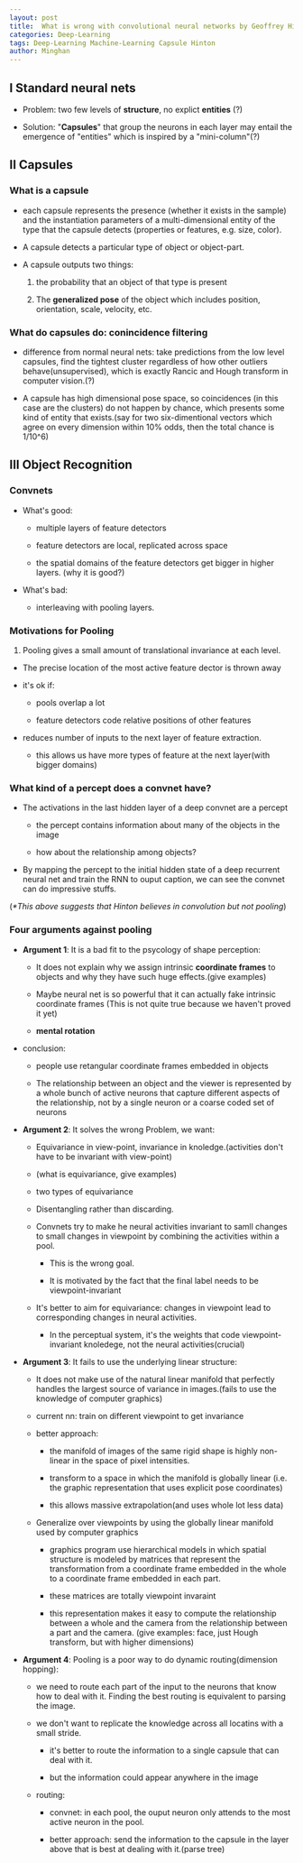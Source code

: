 ```yaml
---
layout: post
title:  What is wrong with convolutional neural networks by Geoffrey Hinton
categories: Deep-Learning
tags: Deep-Learning Machine-Learning Capsule Hinton
author: Minghan
---
```


## I Standard neural nets

- Problem: two few levels of **structure**, no explict **entities** (?)

- Solution: "**Capsules**" that group the neurons in each layer may entail the emergence of "entities" which is inspired by a "mini-column"(?)

## II Capsules

### What is a capsule

- each capsule represents the presence (whether it exists in the sample) and the instantiation parameters of a multi-dimensional entity of the type that the capsule detects (properties or features, e.g. size, color).


- A capsule detects a particular type of object or object-part.

- A capsule outputs two things:
  1. the probability that an object of that type is present

  2. The **generalized pose** of the object which includes position, orientation, scale, velocity, etc.

### What do capsules do: conincidence filtering

- difference from normal neural nets: take predictions from the low level capsules, find the tightest cluster regardless of how other outliers behave(unsupervised), which is exactly Rancic and Hough transform in computer vision.(?)

- A capsule has high dimensional pose space, so coincidences (in this case are the clusters) do not happen by chance, which presents some kind of entity that exists.(say for two six-dimentional vectors which agree on every dimension within 10% odds, then the total chance is 1/10^6)

## III Object Recognition

### Convnets

- What's good:

  - multiple layers of feature detectors

  - feature detectors are local, replicated across space

  - the spatial domains of the feature detectors get bigger in higher layers. (why it is good?)

- What's bad:

  -  interleaving with pooling layers.

### Motivations for Pooling

1. Pooling gives a small amount of translational invariance at each level.
  - The precise location of the most active feature dector is thrown away

  - it's ok if:
    - pools overlap a lot

    - feature detectors code relative positions of other features

- reduces number of inputs to the next layer of feature extraction.

  - this allows us have more types of feature at the next layer(with bigger domains)

### What kind of a percept does a convnet have?

- The activations in the last hidden layer of a deep convnet are a percept

  - the percept contains information about many of the objects in the image

  - how about the relationship among objects?

- By mapping the percept to the initial hidden state of a deep recurrent neural net and train the RNN to ouput caption, we can see the convnet can do impressive stuffs.

(_*This above suggests that Hinton believes in convolution but not pooling_)

### Four arguments against pooling

- **Argument 1**: It is a bad fit to the psycology of shape perception:

  - It does not explain why we assign intrinsic **coordinate frames** to objects and why they have such huge effects.(give examples)

  - Maybe neural net is so powerful that it can actually fake intrinsic coordinate frames (This is not quite true because we haven't proved it yet)

  - **mental rotation**

- conclusion:

  - people use retangular coordinate frames embedded in objects

  - The relationship between an object and the viewer is represented by a whole bunch of active neurons that capture different aspects of the relationship, not by a single neuron or a coarse coded set of neurons

- **Argument 2**: It solves the wrong Problem, we want:
  -  Equivariance in view-point, invariance in knoledge.(activities don't have to be invariant with view-point)

    - (what is equivariance, give examples)
    - two types of equivariance

  - Disentangling rather than discarding.

  - Convnets try to make he neural activities invariant to samll changes to small changes in viewpoint by combining the activities within a pool.

    - This is the wrong goal.

    - It is motivated by the fact that the final label needs to be viewpoint-invariant

  - It's better to aim for equivariance: changes in viewpoint lead to corresponding changes in neural activities.

      - In the perceptual system, it's the weights that code viewpoint-invariant knoledege, not the neural activities(crucial)



- **Argument 3**: It fails to use the underlying linear structure:
  - It does not make use of the natural linear manifold that perfectly handles the largest source of variance in images.(fails to use the knowledge of computer graphics)

  - current nn: train on different viewpoint to get invariance

  - better approach:

    - the manifold of images of the same rigid shape is highly non-linear in the space of pixel intensities.

    - transform to a space in which the manifold is globally linear (i.e. the graphic representation that uses explicit pose coordinates)

    - this allows massive extrapolation(and uses whole lot less data)

  - Generalize over viewpoints by using the globally linear manifold used by computer graphics

    - graphics program use hierarchical models in which spatial structure is modeled by matrices that represent the transformation from a coordinate frame embedded in the whole to a coordinate frame embedded in each part.

    - these matrices are totally viewpoint invaraint

    - this representation makes it easy to compute the relationship between a whole and the camera from the relationship between a part and the camera. (give examples: face, just Hough transform, but with higher dimensions)

- **Argument 4**: Pooling is a poor way to do dynamic routing(dimension hopping):

  - we need to route each part of the input to the neurons that know how to deal with it. Finding the best routing is equivalent to parsing the image.

  - we don't want to replicate the knowledge across all locatins with a small stride.

    - it's better to route the information to a single capsule that can deal with it.

    - but the information could appear anywhere in the image

  - routing:

    - convnet: in each pool, the ouput neuron only attends to the most active neuron in the pool.

    - better approach: send the information to the capsule in the layer above that is best at dealing  with it.(parse tree)
